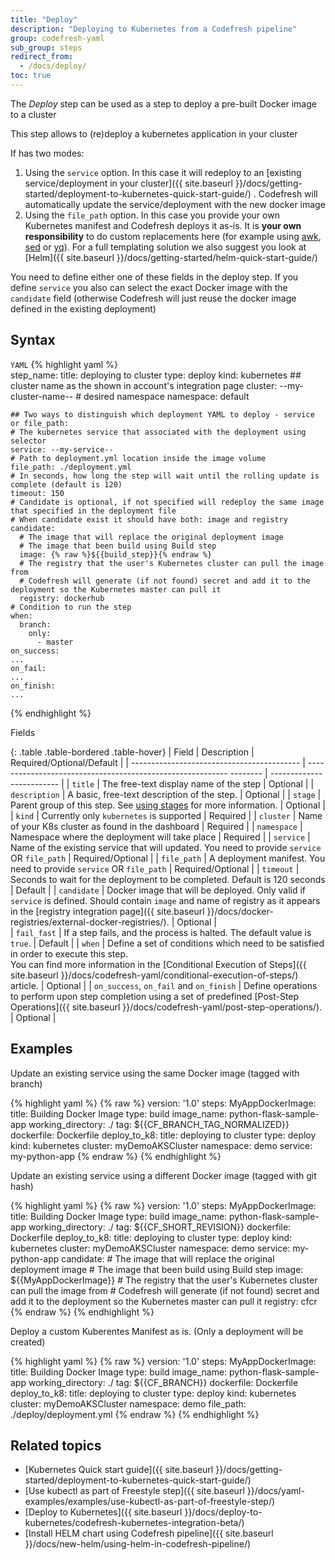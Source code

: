```yaml
---
title: "Deploy"
description: "Deploying to Kubernetes from a Codefresh pipeline"
group: codefresh-yaml
sub_group: steps
redirect_from:
  - /docs/deploy/
toc: true
---
```

The *Deploy* step can be used as a step to deploy a pre-built Docker image to a cluster

This step allows to (re)deploy a kubernetes application in your cluster

If has two modes:

1. Using the `service` option. In this case it will redeploy to an [existing service/deployment in your cluster]({{ site.baseurl }}/docs/getting-started/deployment-to-kubernetes-quick-start-guide/) . Codefresh will
automatically update the service/deployment with the new docker image
1. Using the `file_path` option. In this case you provide your own Kubernetes manifest and Codefresh deploys it as-is. It is **your
own responsibility** to do custom replacements here (for example using [awk](https://en.wikipedia.org/wiki/AWK), [sed](https://www.gnu.org/software/sed/manual/sed.html) or [yq](http://mikefarah.github.io/yq/)). For a full templating solution we also
suggest you look at [Helm]({{ site.baseurl }}/docs/getting-started/helm-quick-start-guide/)

You need to define either one of these fields in the deploy step. If you define `service` you also can select the exact Docker image
with the `candidate` field (otherwise Codefresh will just reuse the docker image defined in the existing deployment)

## Syntax

  `YAML`
{% highlight yaml %}    
  step_name:
    title: deploying to cluster
    type: deploy
    kind: kubernetes 
    ## cluster name as the shown in account's integration page
    cluster:  --my-cluster-name--
    # desired namespace
    namespace: default
    
    ## Two ways to distinguish which deployment YAML to deploy - service or file_path:    
    # The kubernetes service that associated with the deployment using selector
    service: --my-service--
    # Path to deployment.yml location inside the image volume
    file_path: ./deployment.yml
    # In seconds, how long the step will wait until the rolling update is complete (default is 120)
    timeout: 150
    # Candidate is optional, if not specified will redeploy the same image that specified in the deployment file
    # When candidate exist it should have both: image and registry
    candidate:
      # The image that will replace the original deployment image 
      # The image that been build using Build step
      image: {% raw %}${{build_step}}{% endraw %}
      # The registry that the user's Kubernetes cluster can pull the image from
      # Codefresh will generate (if not found) secret and add it to the deployment so the Kubernetes master can pull it
      registry: dockerhub
    # Condition to run the step
    when:
      branch:
        only:
          - master
    on_success:
    ...
    on_fail:
    ...
    on_finish:
    ...        
{% endhighlight %}

Fields

{: .table .table-bordered .table-hover}
| Field                                      | Description                                                                                                                                                                                                                        | Required/Optional/Default |
| ------------------------------------------ | ----------------------------------------------------------  -------- | ------------------------- |
| `title`                                    | The free-text display name of the step                               | Optional                  |
| `description`                              | A basic, free-text description of the step.                          | Optional                  |
| `stage`                              | Parent group of this step. See [using stages]({{site.baseurl}}/docs/codefresh-yaml/what-is-the-codefresh-yaml/#grouping-steps-with-pipeline-stages) for more information.                                                                                                                                                                                          | Optional                  |
| `kind`                        | Currently only `kubernetes` is supported                | Required                   |
| `cluster`                        | Name of your K8s cluster as found in the dashboard               | Required                   |
| `namespace`                        | Namespace where the deployment will take place           | Required                   |
| `service`                        | Name of the existing service that will updated. You need to provide `service` OR `file_path`               | Required/Optional                   |
| `file_path`                        | A deployment manifest. You need to provide `service` OR `file_path`                | Required/Optional                  |
| `timeout`                        | Seconds to wait for the deployment to be completed. Default is 120 seconds               | Default                   |
| `candidate`                        | Docker image that will be deployed. Only valid if `service` is defined. Should contain `image` and name of registry as it appears in the [registry integration page]({{ site.baseurl }}/docs/docker-registries/external-docker-registries/).                | Optional                  |                  
| `fail_fast`                                | If a step fails, and the process is halted. The default value is `true`.                                                                                                        | Default                   |
| `when`                                     | Define a set of conditions which need to be satisfied in order to execute this step.<br>You can find more information in the [Conditional Execution of Steps]({{ site.baseurl }}/docs/codefresh-yaml/conditional-execution-of-steps/) article.          | Optional                  |
| `on_success`, `on_fail` and `on_finish`    | Define operations to perform upon step completion using a set of predefined [Post-Step Operations]({{ site.baseurl }}/docs/codefresh-yaml/post-step-operations/).                                                                               | Optional                  |

## Examples

Update an existing service using the same Docker image (tagged with branch)

{% highlight yaml %} 
{% raw %}
version: '1.0'
steps:
  MyAppDockerImage:
    title: Building Docker Image
    type: build
    image_name: python-flask-sample-app
    working_directory: ./
    tag: ${{CF_BRANCH_TAG_NORMALIZED}}
    dockerfile: Dockerfile
  deploy_to_k8:
    title: deploying to cluster
    type: deploy
    kind: kubernetes 
    cluster:  myDemoAKSCluster
    namespace: demo
    service: my-python-app
{% endraw %}
{% endhighlight %}

Update an existing service using a different Docker image (tagged with git hash)

{% highlight yaml %} 
{% raw %}
version: '1.0'
steps:
  MyAppDockerImage:
    title: Building Docker Image
    type: build
    image_name: python-flask-sample-app
    working_directory: ./
    tag: ${{CF_SHORT_REVISION}}
    dockerfile: Dockerfile
  deploy_to_k8:
    title: deploying to cluster
    type: deploy
    kind: kubernetes 
    cluster:  myDemoAKSCluster
    namespace: demo
    service: my-python-app
    candidate:
      # The image that will replace the original deployment image 
      # The image that been build using Build step
      image: ${{MyAppDockerImage}}
      # The registry that the user's Kubernetes cluster can pull the image from
      # Codefresh will generate (if not found) secret and add it to the deployment so the Kubernetes master can pull it
      registry: cfcr
{% endraw %}
{% endhighlight %}


Deploy a custom Kuberentes Manifest as is. (Only a deployment will be created)


{% highlight yaml %} 
{% raw %}
version: '1.0'
steps:
  MyAppDockerImage:
    title: Building Docker Image
    type: build
    image_name: python-flask-sample-app
    working_directory: ./
    tag: ${{CF_BRANCH}}
    dockerfile: Dockerfile
  deploy_to_k8:
    title: deploying to cluster
    type: deploy
    kind: kubernetes 
    cluster:  myDemoAKSCluster
    namespace: demo
    file_path: ./deploy/deployment.yml
{% endraw %}
{% endhighlight %}





## Related topics
- [Kubernetes Quick start guide]({{ site.baseurl }}/docs/getting-started/deployment-to-kubernetes-quick-start-guide/) 
- [Use kubectl as part of Freestyle step]({{ site.baseurl }}/docs/yaml-examples/examples/use-kubectl-as-part-of-freestyle-step/) 
- [Deploy to Kubernetes]({{ site.baseurl }}/docs/deploy-to-kubernetes/codefresh-kubernetes-integration-beta/) 
- [Install HELM chart using Codefresh pipeline]({{ site.baseurl }}/docs/new-helm/using-helm-in-codefresh-pipeline/)


